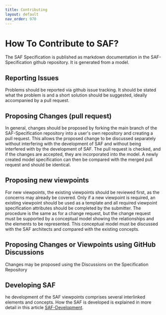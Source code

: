 ```yaml
---
title: Contributing
layout: default
nav_order: 970
---
```

# How To Contribute to SAF?

The SAF Specification is published as markdown documentation in the SAF-Specification github repository.
It is generated from a model.

## Reporting Issues

Problems should be reported via github issue tracking. It should be stated what the problem is and a short solution should be suggested, ideally accompanied by a pull request.

## Proposing Changes (pull request)

In general, changes should be proposed by forking the main branch of the SAF-Specification repository into a user's own repository and creating a pull request. This allows the proposed change to be discussed separately without interfering with the development of SAF and without being interfered with by the development of SAF. The pull request is checked, and if the changes are accepted, they are incorporated into the model. A newly created model specification can then be compared with the merged pull request and should be identical.

## Proposing new viewpoints

For new viewpoints, the existing viewpoints should be reviewed first, as the concerns may already be covered. Only if a new viewpoint is required, an existing viewpoint should be used as a template and all required viewpoint specification attributes should be completed by the submitter. The procedure is the same as for a change request, but the change request must be supported by a conceptual model showing the relationships and the elements to be represented. This conceptual model must be discussed with the SAF architects and compared with the existing concepts.

## Proposing Changes or Viewpoints using GitHub Discussions 
Changes may be proposed using the Discussions on the Specification Repository

## Developing SAF

he development of the SAF viewpoints comprises several interlinked elements and concepts. How the SAF is developed is explained in more detail in this article [SAF-Development](developing-saf/development.md). 

